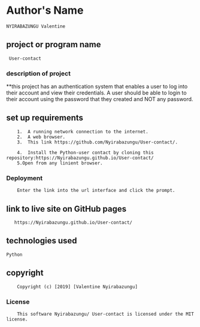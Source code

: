 # Author's Name
    NYIRABAZUNGU Valentine

## project or program name
     User-contact 

### description of project
    
**this  project has an authentication system that enables a user to log into their account and view their credentials. A user should be able to login to their account using the password that they created and NOT any password.   

##  set up requirements
        1.  A running network connection to the internet.
        2.  A web browser.
        3.  This link https://github.com/Nyirabazungu/User-contact/.

        4.  Install the Python-user contact by cloning this           repository:https://Nyirabazungu.github.io/User-contact/
        5.Open from any linient browser.


### Deployment
        Enter the link into the url interface and click the prompt.

## link to live site on GitHub pages
       https://Nyirabazungu.github.io/User-contact/


## technologies used
    Python

       
## copyright
        Copyright (c) [2019] [Valentine Nyirabazungu]
    
### License
        This software Nyirabazungu/ User-contact is licensed under the MIT license.

